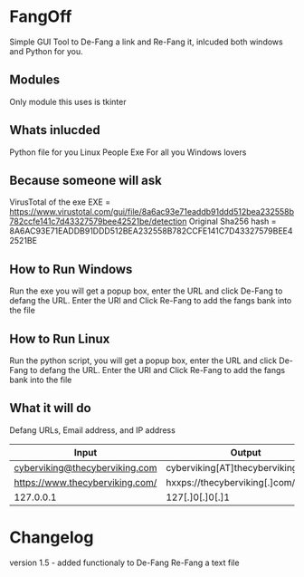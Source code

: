 # FangOff
Simple GUI Tool to De-Fang a link and Re-Fang it, inlcuded both windows and Python for you.

## Modules
Only module this uses is tkinter

## Whats inlucded
Python file for you Linux People
Exe For all you Windows lovers

## Because someone will ask
VirusTotal of the exe EXE = https://www.virustotal.com/gui/file/8a6ac93e71eaddb91ddd512bea232558b782ccfe141c7d43327579bee42521be/detection
Original Sha256 hash = 8A6AC93E71EADDB91DDD512BEA232558B782CCFE141C7D43327579BEE42521BE

## How to Run Windows
Run the exe you will get a popup box, enter the URL and click De-Fang to defang the URL. Enter the URl and Click Re-Fang to add the fangs bank into the file

## How to Run Linux
Run the python script, you will get a popup box, enter the URL and click De-Fang to defang the URL. Enter the URl and Click Re-Fang to add the fangs bank into the file

## What it will do
Defang URLs, Email address, and IP address

| Input  | Output  |
|---|---|
| cyberviking@thecyberviking.com  |  cyberviking[AT]thecyberviking[.]com  |
| https://www.thecyberviking.com/ | hxxps://thecyberviking[.]com/  |
| 127.0.0.1  | 127[.]0[.]0[.]1  |


# Changelog
version 1.5 - added functionaly to De-Fang Re-Fang a text file
